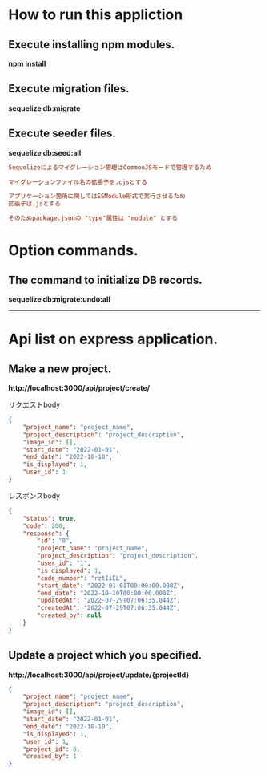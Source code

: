 # How to run this appliction

## Execute installing npm modules.
**npm install**

## Execute migration files.
**sequelize db:migrate**

## Execute seeder files.
**sequelize db:seed:all**

```ini
Sequelizeによるマイグレーション管理はCommonJSモードで管理するため

マイグレーションファイル名の拡張子を.cjsとする

アプリケーション箇所に関してはESModule形式で実行させるため
拡張子は.jsとする

そのためpackage.jsonの "type"属性は "module" とする
```



# Option commands.
## The command to initialize DB records.
**sequelize db:migrate:undo:all**

<hr>

# Api list on express application.

## Make a new project.
**http://localhost:3000/api/project/create/**

リクエストbody
```request.json
{
    "project_name": "project_name",
    "project_description": "project_description",
    "image_id": [],
    "start_date": "2022-01-01",
    "end_date": "2022-10-10",
    "is_displayed": 1,
    "user_id": 1
}
```

レスポンスbody
```response.json
{
    "status": true,
    "code": 200,
    "response": {
        "id": "8",
        "project_name": "project_name",
        "project_description": "project_description",
        "user_id": "1",
        "is_displayed": 1,
        "code_number": "rztIiEL",
        "start_date": "2022-01-01T00:00:00.000Z",
        "end_date": "2022-10-10T00:00:00.000Z",
        "updatedAt": "2022-07-29T07:06:35.044Z",
        "createdAt": "2022-07-29T07:06:35.044Z",
        "created_by": null
    }
}
```
## Update a project which you specified.
**http://localhost:3000/api/project/update/{projectId}**

```request.json
{
    "project_name": "project_name",
    "project_description": "project_description",
    "image_id": [],
    "start_date": "2022-01-01",
    "end_date": "2022-10-10",
    "is_displayed": 1,
    "user_id": 1,
    "project_id": 8,
    "created_by": 1
}
```

